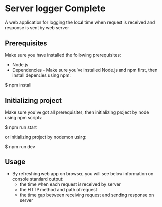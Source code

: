 # Server logger Complete

A web application for logging the local time when request is received and response is sent by web server

## Prerequisites
Make sure you have installed the following prerequisites:
- Node.js
- Dependencies - Make sure you've installed Node.js and npm first, then install depencies using npm:

$ npm install

## Initializing project
Make sure you've got all prerequisites, then initializing project by node using npm scripts:

$ npm run start

or initializing project by nodemon using:

$ npm run dev

## Usage
- By refreshing web app on browser, you will see below information on console standard output:
  - the time when each request is received by server
  - the HTTP method and path of request
  - the time gap between receiving request and sending response on server
